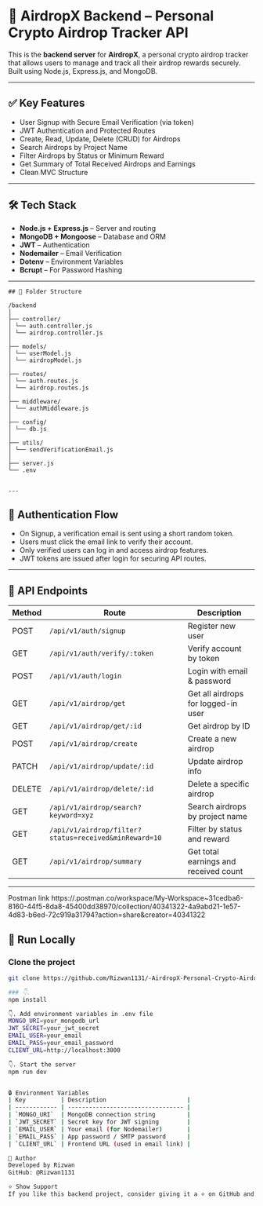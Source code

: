 # 🧠 AirdropX Backend – Personal Crypto Airdrop Tracker API

This is the **backend server** for **AirdropX**, a personal crypto airdrop tracker that allows users to manage and track all their airdrop rewards securely. Built using Node.js, Express.js, and MongoDB.

---

## ✅ Key Features

- User Signup with Secure Email Verification (via token)
- JWT Authentication and Protected Routes
- Create, Read, Update, Delete (CRUD) for Airdrops
- Search Airdrops by Project Name
- Filter Airdrops by Status or Minimum Reward
- Get Summary of Total Received Airdrops and Earnings
- Clean MVC Structure

---

## 🛠️ Tech Stack

- **Node.js + Express.js** – Server and routing
- **MongoDB + Mongoose** – Database and ORM
- **JWT** – Authentication
- **Nodemailer** – Email Verification
- **Dotenv** – Environment Variables
- **Bcrupt** – For Password Hashing

---
```
## 📂 Folder Structure

/backend
│
├── controller/
│ └── auth.controller.js
│ └── airdrop.controller.js
│
├── models/
│ └── userModel.js
│ └── airdropModel.js
│
├── routes/
│ └── auth.routes.js
│ └── airdrop.routes.js
│
├── middleware/
│ └── authMiddleware.js
│
├── config/
│ └── db.js
│
├── utils/
│ └── sendVerificationEmail.js
│
├── server.js
└── .env


---
```
## 🔐 Authentication Flow

- On Signup, a verification email is sent using a short random token.
- Users must click the email link to verify their account.
- Only verified users can log in and access airdrop features.
- JWT tokens are issued after login for securing API routes.

---

## 📡 API Endpoints

| Method | Route                             | Description                               |
|--------|-----------------------------------|-------------------------------------------|
| POST   | `/api/v1/auth/signup`            | Register new user                         |
| GET    | `/api/v1/auth/verify/:token`     | Verify account by token                   |
| POST   | `/api/v1/auth/login`             | Login with email & password               |
| GET    | `/api/v1/airdrop/get`            | Get all airdrops for logged-in user       |
| GET    | `/api/v1/airdrop/get/:id`        | Get airdrop by ID                         |
| POST   | `/api/v1/airdrop/create`         | Create a new airdrop                      |
| PATCH  | `/api/v1/airdrop/update/:id`     | Update airdrop info                       |
| DELETE | `/api/v1/airdrop/delete/:id`     | Delete a specific airdrop                 |
| GET    | `/api/v1/airdrop/search?keyword=xyz` | Search airdrops by project name       |
| GET    | `/api/v1/airdrop/filter?status=received&minReward=10` | Filter by status and reward |
| GET    | `/api/v1/airdrop/summary`        | Get total earnings and received count     |

---

Postman link 
https://.postman.co/workspace/My-Workspace~31cedba6-8160-44f5-8da8-45400dd38970/collection/40341322-4a9abd21-1e57-4d83-b6ed-72c919a31794?action=share&creator=40341322

## 🧪 Run Locally

### Clone the project

```bash
git clone https://github.com/Rizwan1131/-AirdropX-Personal-Crypto-Airdrop-Tracker/tree/main

### 👇.
npm install

👇. Add environment variables in .env file
MONGO_URI=your_mongodb_url
JWT_SECRET=your_jwt_secret
EMAIL_USER=your_email
EMAIL_PASS=your_email_password
CLIENT_URL=http://localhost:3000

👇. Start the server
npm run dev


🔒 Environment Variables
| Key          | Description                       |
| ------------ | --------------------------------- |
| `MONGO_URI`  | MongoDB connection string         |
| `JWT_SECRET` | Secret key for JWT signing        |
| `EMAIL_USER` | Your email (for Nodemailer)       |
| `EMAIL_PASS` | App password / SMTP password      |
| `CLIENT_URL` | Frontend URL (used in email link) |

🧠 Author
Developed by Rizwan
GitHub: @Rizwan1131

⭐️ Show Support
If you like this backend project, consider giving it a ⭐ on GitHub and sharing with others!



